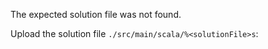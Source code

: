 The expected solution file was not found.

Upload the solution file `./src/main/scala/%<solutionFile>s`:
